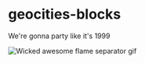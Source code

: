 # geocities-blocks
We're gonna party like it's 1999

![Wicked awesome flame separator gif](https://user-images.githubusercontent.com/2846578/50296748-261bf180-0449-11e9-8ba7-63922c37e740.gif)

